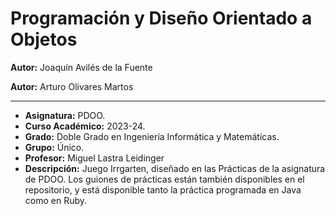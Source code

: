 # Programación y Diseño Orientado a Objetos

**Autor:** Joaquín Avilés de la Fuente

**Autor:** Arturo Olivares Martos
***

- **Asignatura:** PDOO.
- **Curso Académico:** 2023-24.
- **Grado:** Doble Grado en Ingeniería Informática y Matemáticas.
- **Grupo:** Único.
- **Profesor:** Miguel Lastra Leidinger
- **Descripción:** Juego Irrgarten, diseñado en las Prácticas de la asignatura de PDOO.
Los guiones de prácticas están también disponibles en el repositorio, y está disponible tanto la práctica programada en Java como en Ruby.
<!--- **Fecha:** 17 de abril de 2023. -->
<!-- - **Duración:** -->
